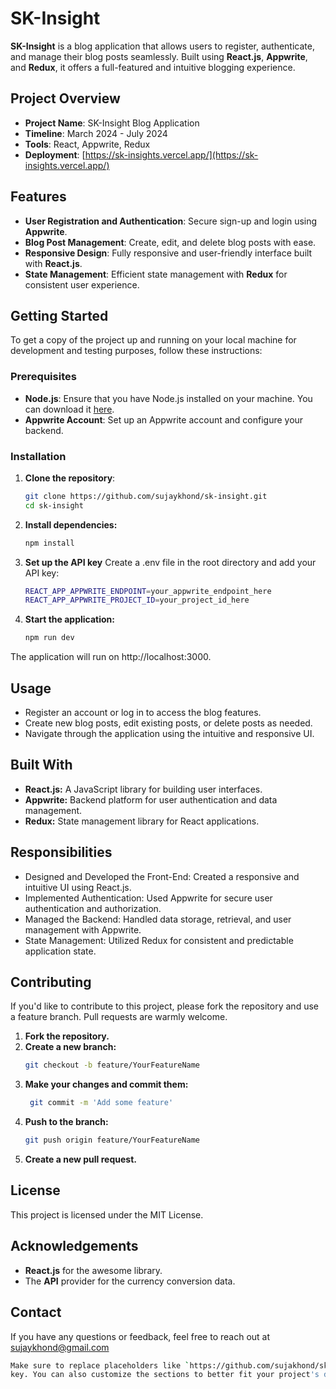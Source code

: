 # **SK-Insight**

**SK-Insight** is a blog application that allows users to register, authenticate, and manage their blog posts seamlessly. Built using **React.js**, **Appwrite**, and **Redux**, it offers a full-featured and intuitive blogging experience.

## **Project Overview**

- **Project Name**: SK-Insight Blog Application
- **Timeline**: March 2024 - July 2024
- **Tools**: React, Appwrite, Redux
- **Deployment**: [https://sk-insights.vercel.app/](https://sk-insights.vercel.app/)

## **Features**

- **User Registration and Authentication**: Secure sign-up and login using **Appwrite**.
- **Blog Post Management**: Create, edit, and delete blog posts with ease.
- **Responsive Design**: Fully responsive and user-friendly interface built with **React.js**.
- **State Management**: Efficient state management with **Redux** for consistent user experience.

## **Getting Started**

To get a copy of the project up and running on your local machine for development and testing purposes, follow these instructions:

### **Prerequisites**

- **Node.js**: Ensure that you have Node.js installed on your machine. You can download it [here](https://nodejs.org/).
- **Appwrite Account**: Set up an Appwrite account and configure your backend.

### **Installation**

1. **Clone the repository**:
   ```sh
   git clone https://github.com/sujaykhond/sk-insight.git
   cd sk-insight

2.  **Install dependencies:**
    ```sh
    npm install

3. **Set up the API key**
    Create a .env file in the root directory and add your API key:
   ```sh
   REACT_APP_APPWRITE_ENDPOINT=your_appwrite_endpoint_here
   REACT_APP_APPWRITE_PROJECT_ID=your_project_id_here

4. **Start the application:**
   ```sh
   npm run dev
The application will run on http://localhost:3000.

## Usage
 - Register an account or log in to access the blog features.
 - Create new blog posts, edit existing posts, or delete posts as needed.
 - Navigate through the application using the intuitive and responsive UI.
 
## Built With
- **React.js:** A JavaScript library for building user interfaces.
 - **Appwrite:** Backend platform for user authentication and data management.
 - **Redux:** State management library for React applications.

## Responsibilities
- Designed and Developed the Front-End: Created a responsive and intuitive UI using React.js.
- Implemented Authentication: Used Appwrite for secure user authentication and authorization.
- Managed the Backend: Handled data storage, retrieval, and user management with Appwrite.
- State Management: Utilized Redux for consistent and predictable application state.

## Contributing
If you'd like to contribute to this project, please fork the repository and use a feature branch. Pull requests are warmly welcome.

1. **Fork the repository.**
2. **Create a new branch:**
   ```sh
   git checkout -b feature/YourFeatureName

3. **Make your changes and commit them:**
    ```sh
     git commit -m 'Add some feature'

4. **Push to the branch:**
   ```sh 
   git push origin feature/YourFeatureName

5. **Create a new pull request.**

## License
This project is licensed under the MIT License.

## Acknowledgements
- **React.js** for the awesome library.
- The **API** provider for the currency conversion data.

## Contact
 If you have any questions or feedback, feel free to reach out at sujaykhond@gmail.com
 ```sh
 Make sure to replace placeholders like `https://github.com/sujakhond/sk-insight.git` and `your_api_key_here` with your actual repository URL and API 
 key. You can also customize the sections to better fit your project's details.



